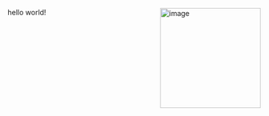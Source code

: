 hello world!
<img width="200" height="200" alt="image" src="https://github.com/user-attachments/assets/68ffb36f-2b00-4af5-a97d-26aac90718b5" 
  align="right" />




